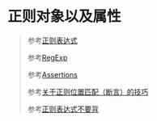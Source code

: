 # 正则对象以及属性

>参考[正则表达式](https://developer.mozilla.org/zh-CN/docs/Web/JavaScript/Guide/Regular_Expressions)
>
>参考[RegExp](https://developer.mozilla.org/zh-CN/docs/Web/JavaScript/Reference/Global_Objects/RegExp)
>
>参考[Assertions](https://developer.mozilla.org/zh-CN/docs/Web/JavaScript/Guide/Regular_Expressions/Assertions)
>
>参考[关于正则位置匹配（断言）的技巧](https://juejin.im/post/6844903646346346503)
>
>参考[正则表达式不要背](https://juejin.im/post/6844903845227659271)
